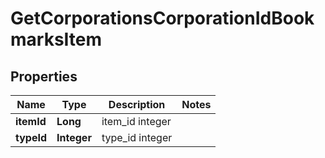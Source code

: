 
# GetCorporationsCorporationIdBookmarksItem

## Properties
Name | Type | Description | Notes
------------ | ------------- | ------------- | -------------
**itemId** | **Long** | item_id integer | 
**typeId** | **Integer** | type_id integer | 



